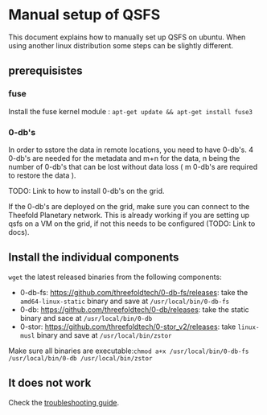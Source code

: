 # Manual setup of QSFS

This document explains how to manually set up QSFS on ubuntu. When using another linux distribution some steps can be slightly different.

## prerequisistes

### fuse

Install the fuse kernel module : `apt-get update && apt-get install fuse3`

### 0-db's

In order to sstore the data in remote locations, you need to have 0-db's.
4 0-db's are needed for the metadata and m+n for the data, n being the number of 0-db's that can be lost without data loss ( m 0-db's are required to restore the data ).

TODO: Link to how to install 0-db's on the grid.

If the 0-db's are deployed on the grid, make sure you can connect to the Theefold Planetary network.
This is already working if you are setting up qsfs on a VM on the grid, if not this needs to be configured (TODO: Link to docs).

## Install the individual components

`wget` the latest released binaries from the following components:

- 0-db-fs: <https://github.com/threefoldtech/0-db-fs/releases>: take the `amd64-linux-static` binary and save at `/usr/local/bin/0-db-fs`
- 0-db: <https://github.com/threefoldtech/0-db/releases>: take the static binary and sace at `/usr/local/bin/0-db`
- 0-stor: <https://github.com/threefoldtech/0-stor_v2/releases>: take `linux-musl` binary and save at `/usr/local/bin/zstor`

Make sure all binaries are executable:`chmod a+x /usr/local/bin/0-db-fs /usr/local/bin/0-db /usr/local/bin/zstor`

## It does not work

Check the [troubleshooting guide](./troubleshooting.md).
